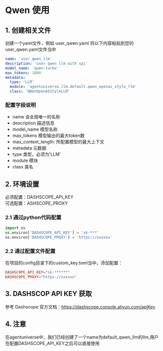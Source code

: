 # Qwen 使用
## 1. 创建相关文件

创建一个yaml文件，例如 user_qwen.yaml
将以下内容粘贴到您的user_qwen.yaml文件当中
```yaml
name: 'user_qwen_llm'
description: 'user qwen llm with spi'
model_name: 'qwen-turbo'
max_tokens: 1000
metadata:
  type: 'LLM'
  module: 'agentuniverse.llm.default.qwen_openai_style_llm'
  class: 'QWenOpenAIStyleLLM'
```
### 配置字段说明
*    name 该全局唯一的名称
*    description 描述信息
*    model_name 模型名称
*    max_tokens 模型输出的最大token数
*    max_context_length: 所配置模型的最大上下文
*    metadata 元数据
*    type 类型，必须为'LLM'
*    module 模块
*    class 类名
## 2. 环境设置
必须配置：DASHSCOPE_API_KEY  
可选配置：ASHSCOPE_PROXY
### 2.1 通过python代码配置
```python
import os
os.environ['DASHSCOPE_API_KEY'] = 'sk-***'
os.environ['DASHSCOPE_PROXY'] = 'https://xxxxxx'
```
### 2.2 通过配置文件配置
在项目的config目录下的custom_key.toml当中，添加配置：
```toml
DASHSCOPE_API_KEY="sk-******"
DASHSCOPE_PROXY="https://xxxxxx"
```
## 3. DASHSCOP API KEY 获取
参考 Dashscope 官方文档：https://dashscope.console.aliyun.com/apiKey

## 4. 注意
在agentuniverse中，我们已经创建了一个name为default_qwen_llm的llm,用户在配置DASHSCOPE_API_KEY之后可以直接使用



